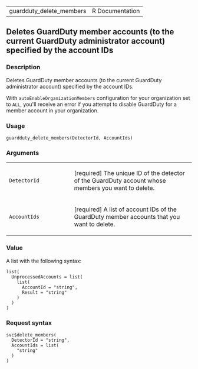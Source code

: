 <table style="width: 100%;">
<tbody>
<tr class="odd">
<td>guardduty_delete_members</td>
<td style="text-align: right;">R Documentation</td>
</tr>
</tbody>
</table>

## Deletes GuardDuty member accounts (to the current GuardDuty administrator account) specified by the account IDs

### Description

Deletes GuardDuty member accounts (to the current GuardDuty
administrator account) specified by the account IDs.

With `autoEnableOrganizationMembers` configuration for your organization
set to `ALL`, you'll receive an error if you attempt to disable
GuardDuty for a member account in your organization.

### Usage

    guardduty_delete_members(DetectorId, AccountIds)

### Arguments

<table>
<colgroup>
<col style="width: 35%" />
<col style="width: 65%" />
</colgroup>
<tbody>
<tr class="odd">
<td><code
id="guardduty_delete_members_:_DetectorId">DetectorId</code></td>
<td><p>[required] The unique ID of the detector of the GuardDuty account
whose members you want to delete.</p></td>
</tr>
<tr class="even">
<td><code
id="guardduty_delete_members_:_AccountIds">AccountIds</code></td>
<td><p>[required] A list of account IDs of the GuardDuty member accounts
that you want to delete.</p></td>
</tr>
</tbody>
</table>

### Value

A list with the following syntax:

    list(
      UnprocessedAccounts = list(
        list(
          AccountId = "string",
          Result = "string"
        )
      )
    )

### Request syntax

    svc$delete_members(
      DetectorId = "string",
      AccountIds = list(
        "string"
      )
    )
